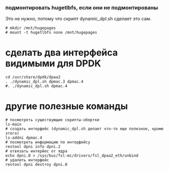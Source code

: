 ### подмонтировать hugetlbfs, если они не подмонтированы
Это не нужно, потому что скрипт dynamic_dpl.sh сделает это сам.
```
# mkdir /mnt/hugepages
# mount -t hugetlbfs none /mnt/hugepages
```
# сделать два интерфейса видимыми для DPDK
```
cd /usr/share/dpdk/dpaa2
. ./dynamic_dpl.sh dpmac.3 dpmac.4
#. ./dynamic_dpl.sh dpmac.4
```
# другие полезные команды
```
# посмотреть существующие скрипты-обертки
ls-main
# создать интерфейс (dynamic_dpl.sh делает что-то еще полезное, кроме этого)
ls-addni dpmac.4
# посмотреть информацию по интерфейсу
restool dpni info dpni.2
# отвязать интерйес от ядра
echo dpni.0 > /sys/bus/fsl-mc/drivers/fsl_dpaa2_eth/unbind
# удалить интерфейс
restool dpni destroy dpni.0
```
